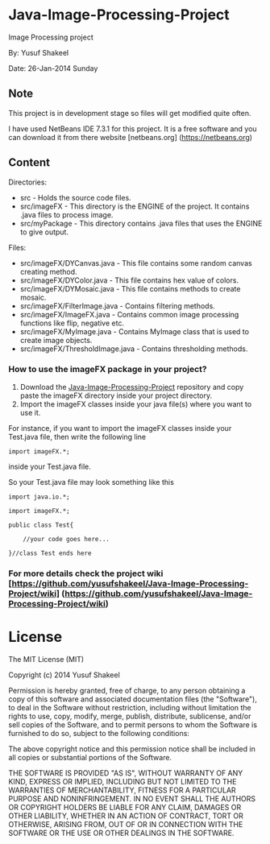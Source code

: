 Java-Image-Processing-Project
=============================

Image Processing project

By: Yusuf Shakeel

Date: 26-Jan-2014 Sunday


Note
----
This project is in development stage so files will get modified quite often.

I have used NetBeans IDE 7.3.1 for this project. It is a free software and you can download it from there website [netbeans.org] (https://netbeans.org)


Content
-------

Directories:

 * src - Holds the source code files.
 * src/imageFX - This directory is the ENGINE of the project. It contains .java files to process image.
 * src/myPackage - This directory contains .java files that uses the ENGINE to give output.

Files:

 * src/imageFX/DYCanvas.java - This file contains some random canvas creating method.
 * src/imageFX/DYColor.java - This file contains hex value of colors.
 * src/imageFX/DYMosaic.java - This file contains methods to create mosaic.
 * src/imageFX/FilterImage.java - Contains filtering methods.
 * src/imageFX/ImageFX.java - Contains common image processing functions like flip, negative etc.
 * src/imageFX/MyImage.java - Contains MyImage class that is used to create image objects.
 * src/imageFX/ThresholdImage.java - Contains thresholding methods.


### How to use the imageFX package in your project?

1. Download the [Java-Image-Processing-Project](https://github.com/yusufshakeel/Java-Image-Processing-Project) repository and copy paste the imageFX directory inside your project directory.
2. Import the imageFX classes inside your java file(s) where you want to use it.

For instance, if you want to import the imageFX classes inside your Test.java file, then write the following line

`import imageFX.*;`

inside your Test.java file.

So your Test.java file may look something like this

    import java.io.*;

    import imageFX.*;

    public class Test{

        //your code goes here...

    }//class Test ends here


### For more details check the project wiki [https://github.com/yusufshakeel/Java-Image-Processing-Project/wiki] (https://github.com/yusufshakeel/Java-Image-Processing-Project/wiki)



# License

The MIT License (MIT)

Copyright (c) 2014 Yusuf Shakeel

Permission is hereby granted, free of charge, to any person obtaining a copy of
this software and associated documentation files (the "Software"), to deal in
the Software without restriction, including without limitation the rights to
use, copy, modify, merge, publish, distribute, sublicense, and/or sell copies of
the Software, and to permit persons to whom the Software is furnished to do so,
subject to the following conditions:

The above copyright notice and this permission notice shall be included in all
copies or substantial portions of the Software.

THE SOFTWARE IS PROVIDED "AS IS", WITHOUT WARRANTY OF ANY KIND, EXPRESS OR
IMPLIED, INCLUDING BUT NOT LIMITED TO THE WARRANTIES OF MERCHANTABILITY, FITNESS
FOR A PARTICULAR PURPOSE AND NONINFRINGEMENT. IN NO EVENT SHALL THE AUTHORS OR
COPYRIGHT HOLDERS BE LIABLE FOR ANY CLAIM, DAMAGES OR OTHER LIABILITY, WHETHER
IN AN ACTION OF CONTRACT, TORT OR OTHERWISE, ARISING FROM, OUT OF OR IN
CONNECTION WITH THE SOFTWARE OR THE USE OR OTHER DEALINGS IN THE SOFTWARE.
